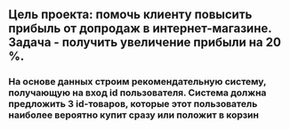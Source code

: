 ## Цель проекта: помочь клиенту повысить прибыль от допродаж в интернет-магазине. Задача - получить увеличение прибыли на 20 %.

### На основе данных строим рекомендательную систему, получающую на вход id пользователя. Система должна предложить 3 id-товаров, которые этот пользователь наиболее вероятно купит сразу или положит в корзин